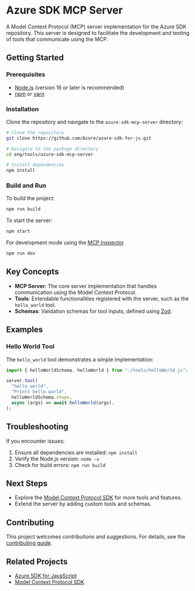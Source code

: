 # Azure SDK MCP Server

A Model Context Protocol (MCP) server implementation for the Azure SDK repository. This server is designed to facilitate the development and testing of tools that communicate using the MCP.

## Getting Started

### Prerequisites

- [Node.js](https://nodejs.org) (version 16 or later is recommended)
- [npm](https://www.npmjs.com/) or [yarn](https://yarnpkg.com/)

### Installation

Clone the repository and navigate to the `azure-sdk-mcp-server` directory:

```bash
# Clone the repository
git clone https://github.com/Azure/azure-sdk-for-js.git

# Navigate to the package directory
cd eng/tools/azure-sdk-mcp-server

# Install dependencies
npm install
```

### Build and Run

To build the project:

```bash
npm run build
```

To start the server:

```bash
npm start
```

For development mode using the [MCP Inspector](https://github.com/modelcontextprotocol/inspector)

```bash
npm run dev
```

## Key Concepts

- **MCP Server**: The core server implementation that handles communication using the Model Context Protocol.
- **Tools**: Extendable functionalities registered with the server, such as the `hello_world` tool.
- **Schemas**: Validation schemas for tool inputs, defined using [Zod](https://zod.dev/).

## Examples

### Hello World Tool

The `hello_world` tool demonstrates a simple implementation:

```typescript
import { helloWorldSchema, helloWorld } from "./tools/helloWorld.js";

server.tool(
  "hello_world",
  "Prints hello world",
  helloWorldSchema.shape,
  async (args) => await helloWorld(args),
);
```

## Troubleshooting

If you encounter issues:

1. Ensure all dependencies are installed: `npm install`
2. Verify the Node.js version: `node -v`
3. Check for build errors: `npm run build`

## Next Steps

- Explore the [Model Context Protocol SDK](https://github.com/modelcontextprotocol/sdk) for more tools and features.
- Extend the server by adding custom tools and schemas.

## Contributing

This project welcomes contributions and suggestions. For details, see the [contributing guide](https://github.com/Azure/azure-sdk-for-js/blob/main/CONTRIBUTING.md).

## Related Projects

- [Azure SDK for JavaScript](https://github.com/Azure/azure-sdk-for-js)
- [Model Context Protocol SDK](https://github.com/modelcontextprotocol/sdk)
